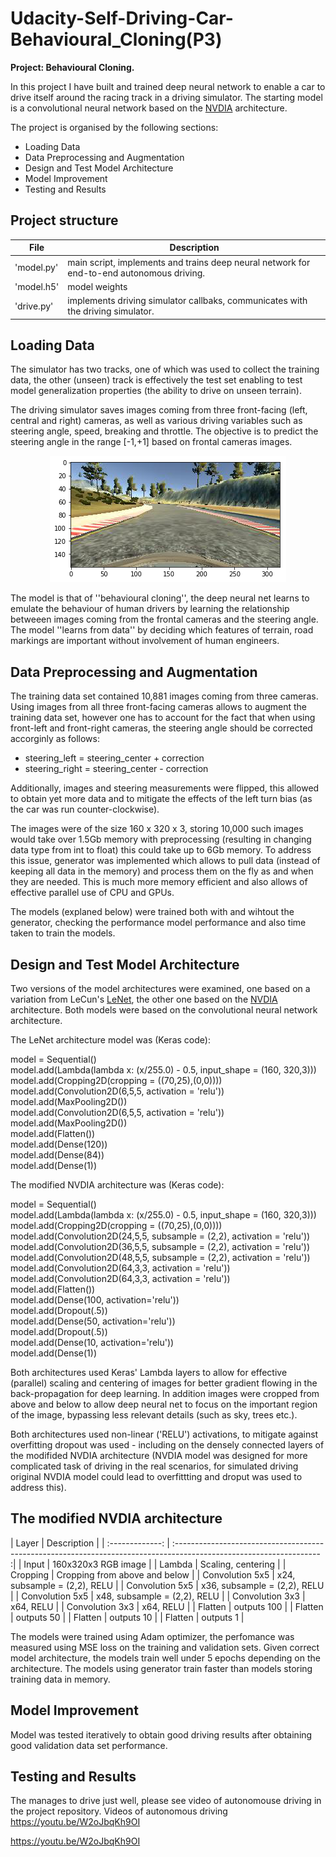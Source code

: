 # Udacity-Self-Driving-Car-Behavioural_Cloning(P3)

**Project: Behavioural Cloning.**

In this project I have built and trained deep neural network to enable a car to drive itself around the racing track in a driving simulator. The starting model is a convolutional neural network based on the [NVDIA](https://arxiv.org/pdf/1704.07911.pdf) architecture.

The project is organised by the following sections:
* Loading Data
* Data Preprocessing and Augmentation
* Design and Test Model Architecture
* Model Improvement
* Testing and Results

## Project structure

|      File       |               Description                                                                                            |
|---------------- |----------------------------------------------------------------------------------------------------------------------|
|   'model.py'    | main script, implements and trains deep neural network for end-to-end autonomous driving.                            |              
|   'model.h5'    | model weights                                                                                                        |
|   'drive.py'    | implements driving simulator callbaks, communicates with the driving simulator.                                      |

## Loading Data
The simulator has two tracks, one of which was used to collect the training data, the other (unseen) track is effectively the test set enabling to test model generalization properties (the ability to drive on unseen terrain).

The driving simulator saves images coming from three front-facing (left, central and right) cameras, as well as various driving variables such as steering angle, speed, breaking and throttle. The objective is to predict the steering angle in the range [-1,+1] based on frontal cameras images.

<p align="center">
  <img src="images/front_camera_image.png" alt="Front camera image"/>
</p>

The model is that of ''behavioural cloning'', the deep neural net learns to emulate the behaviour of human drivers by learning the relationship betweeen images coming from the frontal cameras and the steering angle. The model ''learns from data'' by deciding which features of terrain, road markings are important without involvement of human engineers.

## Data Preprocessing and Augmentation
The training data set contained 10,881 images coming from three cameras. Using images from all three front-facing cameras allows to augment the training data set, however one has to account for the fact that when using front-left and front-right cameras, the steering angle should be corrected accorginly as follows:

* steering_left = steering_center + correction
* steering_right = steering_center - correction
 
Additionally, images and steering measurements were flipped, this allowed to obtain yet more data and to mitigate the effects of the left turn bias (as the car was run counter-clockwise).

The images were of the size 160 x 320 x 3, storing 10,000 such images would take over 1.5Gb memory with preprocessing (resulting in changing data type from int to float) this could take up to 6Gb memory. To address this issue, generator was implemented which allows to pull data (instead of keeping all data in the memory) and process them on the fly as and when they are needed. This is much more memory efficient and also allows of effective parallel use of CPU and GPUs.

The models (explaned below) were trained both with and wihtout the generator, checking the performance model performance and also time taken to train the models.


## Design and Test Model Architecture

Two versions of the model architectures were examined, one based on a variation from LeCun's [LeNet](http://yann.lecun.com/exdb/lenet/), the other one based on the [NVDIA](https://arxiv.org/pdf/1704.07911.pdf) architecture. Both models were based on the convolutional neural network architecture.

The LeNet architecture model was (Keras code):

model = Sequential()<br />
model.add(Lambda(lambda x: (x/255.0) - 0.5, input_shape = (160, 320,3)))<br /> 
model.add(Cropping2D(cropping = ((70,25),(0,0))))<br />
model.add(Convolution2D(6,5,5, activation = 'relu'))<br />
model.add(MaxPooling2D())<br />
model.add(Convolution2D(6,5,5, activation = 'relu'))<br />
model.add(MaxPooling2D())<br />
model.add(Flatten())<br />
model.add(Dense(120))<br />
model.add(Dense(84))<br />
model.add(Dense(1))<br />

The modified NVDIA architecture was (Keras code):

model = Sequential()<br />
model.add(Lambda(lambda x: (x/255.0) - 0.5, input_shape = (160, 320,3)))<br />
model.add(Cropping2D(cropping = ((70,25),(0,0))))<br />
model.add(Convolution2D(24,5,5, subsample = (2,2), activation = 'relu'))<br />
model.add(Convolution2D(36,5,5, subsample = (2,2), activation = 'relu'))<br />
model.add(Convolution2D(48,5,5, subsample = (2,2), activation = 'relu'))<br />
model.add(Convolution2D(64,3,3, activation = 'relu'))<br />
model.add(Convolution2D(64,3,3, activation = 'relu'))<br />
model.add(Flatten())<br />
model.add(Dense(100, activation='relu'))<br />
model.add(Dropout(.5))<br />
model.add(Dense(50, activation='relu'))<br />
model.add(Dropout(.5))<br />
model.add(Dense(10, activation='relu'))<br />
model.add(Dense(1))<br />

Both architectures used Keras' Lambda layers to allow for effective (parallel) scaling and centering of images for better gradient flowing in the back-propagation for deep learning. In addition images were cropped from above and below to allow deep neural net to focus on the important region of the image, bypassing less relevant details (such as sky, trees etc.).

Both architectures used non-linear ('RELU') activations, to mitigate against overfitting dropout was used - including on the densely connected layers of the modifided NVDIA architecture (NVDIA model was designed for more complicated task of driving in the real scenarios, for simulated driving original NVDIA model could lead to overfittting and droput was used to address this).


## The modified NVDIA architecture


|      Layer      |               Description                                                                                            |
| :-------------: | :------------------------------------------------------------------------------------------------------------------ :| 
|      Input      |        160x320x3 RGB image                                                                                           | 
|      Lambda     |        Scaling, centering                                                                                            | 
|      Cropping   |        Cropping from above and below                                                                                 | 
| Convolution 5x5 |        x24, subsample = (2,2), RELU                                                                                  | 
| Convolution 5x5 |        x36, subsample = (2,2), RELU                                                                                  | 
| Convolution 5x5 |        x48, subsample = (2,2), RELU                                                                                  | 
| Convolution 3x3 |        x64, RELU                                                                                                     | 
| Convolution 3x3 |        x64, RELU                                                                                                     | 
|      Flatten    |        outputs 100                                                                                                   | 
|      Flatten    |        outputs 50                                                                                                    | 
|      Flatten    |        outputs 10                                                                                                    | 
|      Flatten    |        outputs 1                                                                                                     | 

The models were trained using Adam optimizer, the perfomance was measured using MSE loss on the training and validation sets. Given correct model architecture, the models train well under 5 epochs depending on the architecture. The models using generator train faster than models storing training data in memory.

## Model Improvement

Model was tested iteratively to obtain good driving results after obtaining good validation data set performance.

## Testing and Results

The manages to drive just well, please see video of autonomouse driving in the project repository. Videos of autonomous driving https://youtu.be/W2oJbqKh9OI

https://youtu.be/W2oJbqKh9OI




